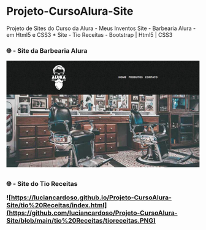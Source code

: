 # Projeto-CursoAlura-Site
Projeto de Sites do Curso da Alura - Meus Inventos
Site - Barbearia Alura - em Html5 e CSS3 * Site - Tio Receitas - Bootstrap | Html5 | CSS3

<h3>🌐 - Site da Barbearia Alura</<h3>
  
![Barbearia Alura](https://github.com/luciancardoso/Projeto-CursoAlura-Site/blob/main/Projeto-Barbearia/barbeariaalura.PNG)

<h3>🌐 - Site do Tio Receitas</<h3>
 
![https://luciancardoso.github.io/Projeto-CursoAlura-Site/tio%20Receitas/index.html](https://github.com/luciancardoso/Projeto-CursoAlura-Site/blob/main/tio%20Receitas/tioreceitas.PNG)
